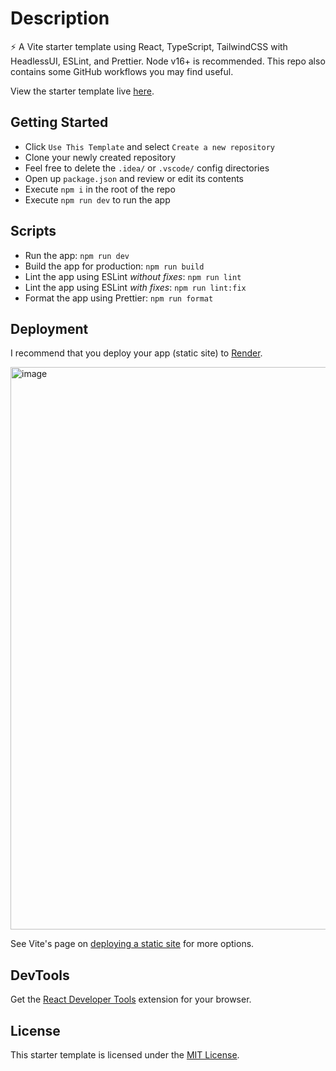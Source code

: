 # Description

⚡ A Vite starter template using React, TypeScript, TailwindCSS with HeadlessUI, ESLint, and Prettier. Node v16+ is recommended. This repo also contains some GitHub workflows you may find useful.

View the starter template live [here](https://vite-react-ts-tailwindcss.onrender.com/).

## Getting Started

-   Click `Use This Template` and select `Create a new repository`
-   Clone your newly created repository
-   Feel free to delete the `.idea/` or `.vscode/` config directories
-   Open up `package.json` and review or edit its contents
-   Execute `npm i` in the root of the repo
-   Execute `npm run dev` to run the app

## Scripts

-   Run the app: `npm run dev`
-   Build the app for production: `npm run build`
-   Lint the app using ESLint _without fixes_: `npm run lint`
-   Lint the app using ESLint _with fixes_: `npm run lint:fix`
-   Format the app using Prettier: `npm run format`

## Deployment

I recommend that you deploy your app (static site) to [Render](https://render.com/).

<img width="900" alt="image" src="https://user-images.githubusercontent.com/28689428/202850377-b63fb03c-bca2-4062-b380-49ff42b961b3.png">

See Vite's page on [deploying a static site](https://vitejs.dev/guide/static-deploy.html) for more options.

## DevTools

Get the [React Developer Tools](https://beta.reactjs.org/learn/react-developer-tools) extension for your browser.

## License

This starter template is licensed under the [MIT License](https://github.com/mooship/mooship-vite/blob/main/LICENSE).
